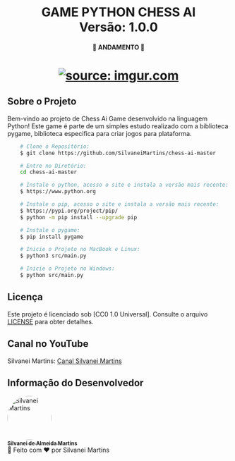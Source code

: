 <h1 align="center">
    GAME PYTHON CHESS AI
    <br />
    Versão: 1.0.0
</h1>

<h4 align="center">
    🚀 ANDAMENTO 🚀
</h4>

<h1 align="center">
    <a href="https://imgur.com/a/HHJMW8j"><img src="https://imgur.com/a/HHJMW8j.png" title="source: imgur.com" /></a>
    <br />
</h1>

## Sobre o Projeto

Bem-vindo ao projeto de Chess Ai Game desenvolvido na linguagem Python! Este game é parte de um simples estudo realizado com a biblioteca pygame, biblioteca especifica para criar jogos para plataforma.


```bash
    # Clone o Repositório:
    $ git clone https://github.com/SilvaneiMartins/chess-ai-master

    # Entre no Diretório:
    cd chess-ai-master

    # Instale o python, acesso o site e instala a versão mais recente:
    $ https://www.python.org

    # Instale o pip, acesso o site e instala a versão mais recente:
    $ https://pypi.org/project/pip/
    $ python -m pip install --upgrade pip

    # Instale o pygame:
    $ pip install pygame

    # Inicie o Projeto no MacBook e Linux:
    $ python3 src/main.py

    # Inicie o Projeto no Windows:
    $ python src/main.py
```

## Licença

Este projeto é licenciado sob [CC0 1.0 Universal]. Consulte o arquivo [LICENSE]( https://github.com/SilvaneiMartins/sam-fitness/blob/master/LICENSE) para obter detalhes.

## Canal no YouTube

Silvanei Martins: [Canal Silvanei Martins](https://www.youtube.com/channel/UCmYDvec1_liMzbQcbXtuLmg/videos)

## Informação do Desenvolvedor

<a href="https://github.com/SilvaneiMartins">
    <img
        style="border-radius:50%"
        src="https://github.com/SilvaneiMartins.png"
        width="100px;"
        alt="Silvanei Martins"
    />
    <br />
    <sub>
        <b>Silvanei de Almeida Martins</b>
    </sub>
</a>
     <a href="https://github.com/SilvaneiMartins" title="Silvanei martins" >
 </a>
<br />
🚀 Feito com ❤️ por Silvanei Martins
